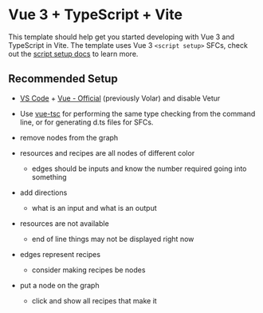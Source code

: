 # Vue 3 + TypeScript + Vite

This template should help get you started developing with Vue 3 and TypeScript in Vite. The template uses Vue 3 `<script setup>` SFCs, check out the [script setup docs](https://v3.vuejs.org/api/sfc-script-setup.html#sfc-script-setup) to learn more.

## Recommended Setup

- [VS Code](https://code.visualstudio.com/) + [Vue - Official](https://marketplace.visualstudio.com/items?itemName=Vue.volar) (previously Volar) and disable Vetur

- Use [vue-tsc](https://github.com/vuejs/language-tools/tree/master/packages/tsc) for performing the same type checking from the command line, or for generating d.ts files for SFCs.


- remove nodes from the graph
- resources and recipes are all nodes of different color
  - edges should be inputs and know the number required going into something
- add directions 
  - what is an input and what is an output
- resources are not available
  - end of line things may not be displayed right now

- edges represent recipes
  - consider making recipes be nodes
- put a node on the graph
  - click and show all recipes that make it